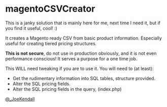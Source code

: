 magentoCSVCreator
=================

This is a janky solution that is mainly here for me, next time I need it, but if you find it useful, cool! :)

It creates a Magento ready CSV from basic product information. Especially useful for creating tiered pricing structures.

**This is not secure**, do not use in production obviously, and it is not even performance conscious! It serves a purpose for a one time job.

This WILL need tweaking if you are to use it. You will need to (at least):

  - Get the rudimentary information into SQL tables, structure provided.
  - Alter the SQL pricing fields.
  - Alter the SQL pricing fields in the query, (index.php)

[@_JoeKendall]

[@_JoeKendall]: http://twitter.com/_JoeKendall
